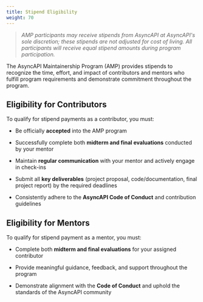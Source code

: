 ```yaml
---
title: Stipend Eligibility
weight: 70
---
```


>_AMP participants may receive stipends from AsyncAPI at AsyncAPI's sole discretion; these stipends are not adjusted for cost of living. All participants will receive equal stipend amounts during program participation._

The AsyncAPI Maintainership Program (AMP) provides stipends to recognize the time, effort, and impact of contributors and mentors who fulfill program requirements and demonstrate commitment throughout the program.

## Eligibility for Contributors

To qualify for stipend payments as a contributor, you must:

- Be officially **accepted** into the AMP program

- Successfully complete both **midterm and final evaluations** conducted by your mentor

- Maintain **regular communication** with your mentor and actively engage in check-ins

- Submit all **key deliverables** (project proposal, code/documentation, final project report) by the required deadlines

- Consistently adhere to the **AsyncAPI Code of Conduct** and contribution guidelines

## Eligibility for Mentors

To qualify for stipend payment as a mentor, you must:

- Complete both **midterm and final evaluations** for your assigned contributor
  
- Provide meaningful guidance, feedback, and support throughout the program

- Demonstrate alignment with the **Code of Conduct** and uphold the standards of the AsyncAPI community